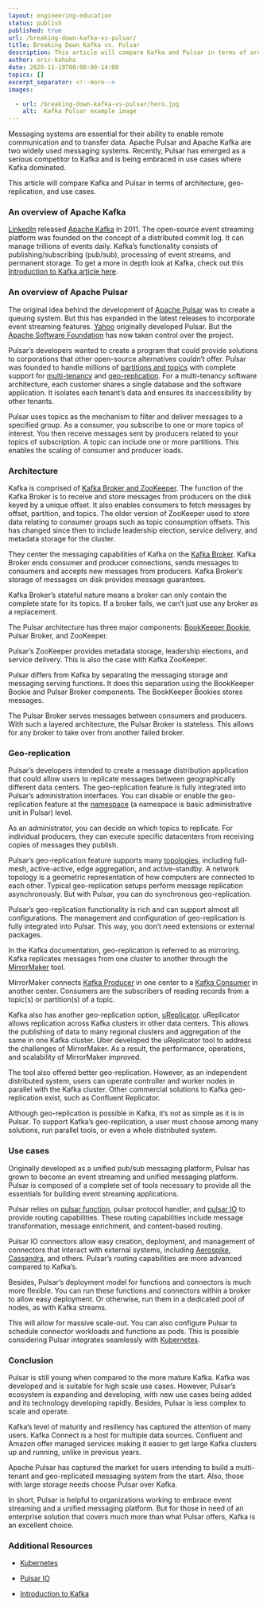 ```yaml
---
layout: engineering-education
status: publish
published: true
url: /breaking-down-kafka-vs-pulsar/
title: Breaking Down Kafka vs. Pulsar
description: This article will compare Kafka and Pulsar in terms of architecture, geo-replication, and use cases for both.
author: eric-kahuha
date: 2020-11-19T00:00:00-14:00
topics: []
excerpt_separator: <!--more-->
images:

  - url: /breaking-down-kafka-vs-pulsar/hero.jpg
    alt:  Kafka Pulsar example image
---
```

Messaging systems are essential for their ability to enable remote communication and to transfer data. Apache Pulsar and Apache Kafka are two widely used messaging systems. Recently, Pulsar has emerged as a serious competitor to Kafka and is being embraced in use cases where Kafka dominated.
<!--more-->
This article will compare Kafka and Pulsar in terms of architecture, geo-replication, and use cases.

### An overview of Apache Kafka
[LinkedIn](https://engineering.linkedin.com/blog/2019/apache-kafka-trillion-messages) released [Apache Kafka](https://kafka.apache.org/) in 2011. The open-source event streaming platform was founded on the concept of a distributed commit log. It can manage trillions of events daily. Kafka’s functionality consists of publishing/subscribing (pub/sub), processing of event streams, and permanent storage. To get a more in depth look at Kafka, check out this [Introduction to Kafka article here](/introduction-to-kafka/).

### An overview of Apache Pulsar
The original idea behind the development of [Apache Pulsar](https://pulsar.apache.org/) was to create a queuing system. But this has expanded in the latest releases to incorporate event streaming features. [Yahoo](http://www.yahoo.com/) originally developed Pulsar. But the [Apache Software Foundation](https://www.apache.org/) has now taken control over the project.

Pulsar’s developers wanted to create a program that could provide solutions to corporations that other open-source alternatives couldn’t offer. Pulsar was founded to handle millions of [partitions and topics](https://pulsar.apache.org/docs/en/concepts-messaging/#partitioned-topics) with complete support for [multi-tenancy](https://www.gartner.com/en/information-technology/glossary/multitenancy#) and [geo-replication](https://en.wikipedia.org/wiki/Geo-replication). For a multi-tenancy software architecture, each customer shares a single database and the software application. It isolates each tenant’s data and ensures its inaccessibility by other tenants.

Pulsar uses topics as the mechanism to filter and deliver messages to a specified group. As a consumer, you subscribe to one or more topics of interest. You then receive messages sent by producers related to your topics of subscription. A topic can include one or more partitions. This enables the scaling of consumer and producer loads.

### Architecture
Kafka is comprised of [Kafka Broker and ZooKeeper](https://kafka.apache.org/documentation/#brokerconfigs). The function of the Kafka Broker is to receive and store messages from producers on the disk keyed by a unique offset. It also enables consumers to fetch messages by offset, partition, and topics. The older version of ZooKeeper used to store data relating to consumer groups such as topic consumption offsets. This has changed since then to include leadership election, service delivery, and metadata storage for the cluster.

They center the messaging capabilities of Kafka on the [Kafka Broker](https://jaceklaskowski.gitbooks.io/apache-kafka/content/kafka-brokers.html). Kafka Broker ends consumer and producer connections, sends messages to consumers and accepts new messages from producers. Kafka Broker’s storage of messages on disk provides message guarantees.

Kafka Broker’s stateful nature means a broker can only contain the complete state for its topics. If a broker fails, we can’t just use any broker as a replacement.

The Pulsar architecture has three major components: [BookKeeper Bookie](https://bookkeeper.apache.org/docs/4.6.1/admin/bookies/), Pulsar Broker, and ZooKeeper.

Pulsar’s ZooKeeper provides metadata storage, leadership elections, and service delivery. This is also the case with Kafka ZooKeeper.

Pulsar differs from Kafka by separating the messaging storage and messaging serving functions. It does this separation using the BookKeeper Bookie and Pulsar Broker components. The BookKeeper Bookies stores messages.

The Pulsar Broker serves messages between consumers and producers. With such a layered architecture, the Pulsar Broker is stateless. This allows for any broker to take over from another failed broker.

### Geo-replication
Pulsar’s developers intended to create a message distribution application that could allow users to replicate messages between geographically different data centers. The geo-replication feature is fully integrated into Pulsar’s administration interfaces. You can disable or enable the geo-replication feature at the [namespace](https://pulsar.apache.org/docs/en/admin-api-namespaces/#) (a namespace is basic administrative unit in Pulsar) level.

As an administrator, you can decide on which topics to replicate. For individual producers, they can execute specific datacenters from receiving copies of messages they publish.

Pulsar’s geo-replication feature supports many [topologies](https://beginnersbook.com/2019/03/computer-network-topology-mesh-star-bus-ring-and-hybrid/), including full-mesh, active-active, edge aggregation, and active-standby. A network topology is a geometric representation of how computers are connected to each other. Typical geo-replication setups perform message replication asynchronously. But with Pulsar, you can do synchronous geo-replication.

Pulsar’s geo-replication functionality is rich and can support almost all configurations. The management and configuration of geo-replication is fully integrated into Pulsar. This way, you don’t need extensions or external packages.

In the Kafka documentation, geo-replication is referred to as mirroring. Kafka replicates messages from one cluster to another through the [MirrorMaker](https://cwiki.apache.org/confluence/pages/viewpage.action?pageId=27846330) tool.

MirrorMaker connects [Kafka Producer](https://kafka.apache.org/10/javadoc/org/apache/kafka/clients/producer/KafkaProducer.html) in one center to a [Kafka Consumer](https://kafka.apache.org/26/javadoc/index.html?org/apache/kafka/clients/consumer/KafkaConsumer.html) in another center. Consumers are the subscribers of reading records from a topic(s) or partition(s) of a topic.

Kafka also has another geo-replication option, [uReplicator](https://eng.uber.com/ureplicator-apache-kafka-replicator/). uReplicator allows replication across Kafka clusters in other data centers. This allows the publishing of data to many regional clusters and aggregation of the same in one Kafka cluster. Uber developed the uReplicator tool to address the challenges of MirrorMaker. As a result, the performance, operations, and scalability of MirrorMaker improved.

The tool also offered better geo-replication. However, as an independent distributed system, users can operate controller and worker nodes in parallel with the Kafka cluster. Other commercial solutions to Kafka geo-replication exist, such as Confluent Replicator.

Although geo-replication is possible in Kafka, it’s not as simple as it is in Pulsar. To support Kafka’s geo-replication, a user must choose among many solutions, run parallel tools, or even a whole distributed system.

### Use cases
Originally developed as a unified pub/sub messaging platform, Pulsar has grown to become an event streaming and unified messaging platform. Pulsar is composed of a complete set of tools necessary to provide all the essentials for building event streaming applications.

Pulsar relies on [pulsar function](https://pulsar.apache.org/docs/en/functions-overview/), pulsar protocol handler, and [pulsar IO](https://pulsar.apache.org/docs/en/2.3.1/io-overview/) to provide routing capabilities. These routing capabilities include message transformation, message enrichment, and content-based routing.

Pulsar IO connectors allow easy creation, deployment, and management of connectors that interact with external systems, including [Aerospike](https://www.aerospike.com/), [Cassandra](https://cassandra.apache.org/), and others. Pulsar’s routing capabilities are more advanced compared to Kafka’s.

Besides, Pulsar’s deployment model for functions and connectors is much more flexible. You can run these functions and connectors within a broker to allow easy deployment. Or otherwise, run them in a dedicated pool of nodes, as with Kafka streams.

This will allow for massive scale-out. You can also configure Pulsar to schedule connector workloads and functions as pods. This is possible considering Pulsar integrates seamlessly with [Kubernetes](/what-is-kubernetes/).

### Conclusion
Pulsar is still young when compared to the more mature Kafka. Kafka was developed and is suitable for high scale use cases. However, Pulsar’s ecosystem is expanding and developing, with new use cases being added and its technology developing rapidly. Besides, Pulsar is less complex to scale and operate.

Kafka’s level of maturity and resiliency has captured the attention of many users. Kafka Connect is a host for multiple data sources. Confluent and Amazon offer managed services making it easier to get large Kafka clusters up and running, unlike in previous years.

Apache Pulsar has captured the market for users intending to build a multi-tenant and geo-replicated messaging system from the start. Also, those with large storage needs choose Pulsar over Kafka.

In short, Pulsar is helpful to organizations working to embrace event streaming and a unified messaging platform. But for those in need of an enterprise solution that covers much more than what Pulsar offers, Kafka is an excellent choice.

### Additional Resources
- [Kubernetes](https://kubernetes.io/)

- [Pulsar IO](https://pulsar.apache.org/docs/en/2.3.1/io-overview/)

- [Introduction to Kafka](/introduction-to-kafka/)
